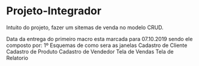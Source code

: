 # Projeto-Integrador

Intuito do projeto, fazer um sitemas de venda no modelo CRUD. 

Data da entrega do primeiro macro esta marcada para 07.10.2019 sendo ele composto por:
1º Esquemas de como sera as janelas
	Cadastro de Cliente
	Cadastro de Produto
	Cadastro de Vendedor
	Tela de Vendas
	Tela de Relatorio
